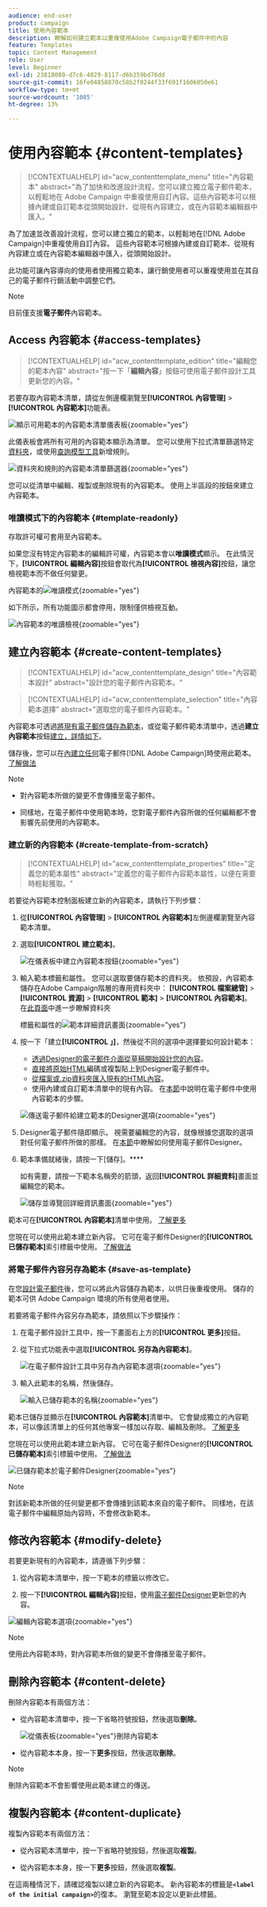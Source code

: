 ```yaml
---
audience: end-user
product: campaign
title: 使用內容範本
description: 瞭解如何建立範本以重複使用Adobe Campaign電子郵件中的內容
feature: Templates
topic: Content Management
role: User
level: Beginner
exl-id: 23818080-d7c6-4829-8117-d6b359bd76dd
source-git-commit: 16fe04858870c58b2f0244f33f691f1606050e61
workflow-type: tm+mt
source-wordcount: '1085'
ht-degree: 13%

---
```


# 使用內容範本 {#content-templates}

>[!CONTEXTUALHELP]
>id="acw_contenttemplate_menu"
>title="內容範本"
>abstract="為了加快和改進設計流程，您可以建立獨立電子郵件範本，以輕鬆地在 Adobe Campaign 中重複使用自訂內容。這些內容範本可以根據內建或自訂範本從頭開始設計、從現有內容建立，或在內容範本編輯器中匯入。"

為了加速並改善設計流程，您可以建立獨立的範本，以輕鬆地在[!DNL Adobe Campaign]中重複使用自訂內容。 這些內容範本可根據內建或自訂範本、從現有內容建立或在內容範本編輯器中匯入，從頭開始設計。

此功能可讓內容導向的使用者使用獨立範本，讓行銷使用者可以重複使用並在其自己的電子郵件行銷活動中調整它們。

>[!NOTE]
>
>目前僅支援&#x200B;**電子郵件**&#x200B;內容範本。

## Access 內容範本 {#access-templates}

>[!CONTEXTUALHELP]
>id="acw_contenttemplate_edition"
>title="編輯您的範本內容"
>abstract="按一下「**編輯內容**」按鈕可使用電子郵件設計工具更新您的內容。"

若要存取內容範本清單，請從左側邊欄瀏覽至&#x200B;**[!UICONTROL 內容管理]** > **[!UICONTROL 內容範本]**&#x200B;功能表。

![顯示可用範本的內容範本清單儀表板](assets/content-template-list.png){zoomable="yes"}

此儀表板會將所有可用的內容範本顯示為清單。 您可以使用下拉式清單篩選特定[資料夾](../get-started/permissions.md#folders)，或使用[查詢模型工具](../query/query-modeler-overview.md)新增規則。

![資料夾和規則的內容範本清單篩選器](assets/content-template-list-filters.png){zoomable="yes"}

您可以從清單中編輯、複製或刪除現有的內容範本。 使用上半區段的按鈕來建立內容範本。

### 唯讀模式下的內容範本 {#template-readonly}

存取許可權可套用至內容範本。

如果您沒有特定內容範本的編輯許可權，內容範本會以&#x200B;**唯讀模式**&#x200B;顯示。 在此情況下，**[!UICONTROL 編輯內容]**&#x200B;按鈕會取代為&#x200B;**[!UICONTROL 檢視內容]**&#x200B;按鈕，讓您檢視範本而不做任何變更。

內容範本的![唯讀模式](assets/template-readonly.png){zoomable="yes"}

如下所示，所有功能圖示都會停用，限制僅供檢視互動。

![內容範本的唯讀檢視](assets/template-readonly-view.png){zoomable="yes"}

## 建立內容範本 {#create-content-templates}

>[!CONTEXTUALHELP]
>id="acw_contenttemplate_design"
>title="內容範本設計"
>abstract="設計您的電子郵件內容範本。"

>[!CONTEXTUALHELP]
>id="acw_contenttemplate_selection"
>title="內容範本選擇"
>abstract="選取您的電子郵件內容範本。"

內容範本可透過[將現有電子郵件儲存為範本](#save-as-template)，或從電子郵件範本清單中，透過&#x200B;**建立內容範本**&#x200B;按鈕[建立，詳情如下](#create-template-from-scratch)。

儲存後，您可以在[內建立任何](../email/create-email.md)電子郵件[!DNL Adobe Campaign]時使用此範本。 [了解做法](use-email-templates.md)

>[!NOTE]
>
>* 對內容範本所做的變更不會傳播至電子郵件。
>
>* 同樣地，在電子郵件中使用範本時，您對電子郵件內容所做的任何編輯都不會影響先前使用的內容範本。

### 建立新的內容範本 {#create-template-from-scratch}

>[!CONTEXTUALHELP]
>id="acw_contenttemplate_properties"
>title="定義您的範本屬性"
>abstract="定義您的電子郵件內容範本屬性，以便在需要時輕鬆獲取。"

若要從內容範本控制面板建立新的內容範本，請執行下列步驟：

1. 從&#x200B;**[!UICONTROL 內容管理]** > **[!UICONTROL 內容範本]**&#x200B;左側邊欄瀏覽至內容範本清單。

1. 選取&#x200B;**[!UICONTROL 建立範本]**。

   ![在儀表板中建立內容範本按鈕](assets/content-template-create.png){zoomable="yes"}

1. 輸入範本標籤和屬性。 您可以選取要儲存範本的資料夾。 依預設，內容範本儲存在Adobe Campaign階層的專用資料夾中： **[!UICONTROL 檔案總管]** > **[!UICONTROL 資源]** > **[!UICONTROL 範本]** > **[!UICONTROL 內容範本]**。 在[此頁面](../get-started/permissions.md#folders)中進一步瞭解資料夾

   標籤和屬性的![範本詳細資訊畫面](assets/content-template-details.png){zoomable="yes"}

1. 按一下「建立&#x200B;**[!UICONTROL 」]**，然後從不同的選項中選擇要如何設計範本：

   * [透過Designer的電子郵件介面從草稿開始設計您的內容](../email/create-email-content.md)。
   * [直接將原始HTML](../email/code-content.md)編碼或複製貼上到Designer電子郵件中。
   * [從檔案或.zip資料夾匯入現有的HTML內容](../email/existing-content.md)。
   * 使用內建或自訂範本清單中的現有內容。 在[本節](use-email-templates.md)中說明在電子郵件中使用內容範本的步驟。

   ![傳送電子郵件給建立範本的Designer選項](assets/email_designer-templates.png){zoomable="yes"}

1. Designer電子郵件隨即顯示。 視需要編輯您的內容，就像根據您選取的選項對任何電子郵件所做的那樣。 在[本節](../email/get-started-email-designer.md)中瞭解如何使用電子郵件Designer。

   <!--You can test your content if needed. [Learn how](#test-template)-->

1. 範本準備就緒後，請按一下[儲存]。****

   如有需要，請按一下範本名稱旁的箭頭，返回&#x200B;**[!UICONTROL 詳細資料]**&#x200B;畫面並編輯您的範本。

   ![儲存並導覽回詳細資訊畫面](assets/content-template-save-back.png){zoomable="yes"}

範本可在&#x200B;**[!UICONTROL 內容範本]**&#x200B;清單中使用。 [了解更多](#access-templates)

您現在可以使用此範本建立新內容。 它可在電子郵件Designer的&#x200B;**[!UICONTROL 已儲存範本]**&#x200B;索引標籤中使用。 [了解做法](use-email-templates.md)

### 將電子郵件內容另存為範本 {#save-as-template}

在您[設計電子郵件](../email/create-email-content.md)後，您可以將此內容儲存為範本，以供日後重複使用。 儲存的範本可供 Adobe Campaign 環境的所有使用者使用。

若要將電子郵件內容另存為範本，請依照以下步驟操作：

1. 在電子郵件設計工具中，按一下畫面右上方的&#x200B;**[!UICONTROL 更多]**&#x200B;按鈕。

1. 從下拉式功能表中選取&#x200B;**[!UICONTROL 另存為內容範本]**。

   ![在電子郵件設計工具中另存為內容範本選項](assets/email_designer-save-template.png){zoomable="yes"}

1. 輸入此範本的名稱，然後儲存。

   ![輸入已儲存範本的名稱](assets/email_designer-template-name.png){zoomable="yes"}

範本已儲存並顯示在&#x200B;**[!UICONTROL 內容範本]**&#x200B;清單中。 它會變成獨立的內容範本，可以像該清單上的任何其他專案一樣加以存取、編輯及刪除。 [了解更多](#access-manage-templates)

您現在可以使用此範本建立新內容。 它可在電子郵件Designer的&#x200B;**[!UICONTROL 已儲存範本]**&#x200B;索引標籤中使用。 [了解做法](use-email-templates.md)

![已儲存範本於電子郵件Designer](assets/email_designer-saved-template.png){zoomable="yes"}

>[!NOTE]
>
>對該新範本所做的任何變更都不會傳播到該範本來自的電子郵件。 同樣地，在該電子郵件中編輯原始內容時，不會修改新範本。

<!--

Test your content template {#test-template}

You can test the rendering of any email content template, whether created from scratch or from an email. To do so, follow the steps below.

1. Access the content template list.

1. Click **[!UICONTROL Edit content]** from the **[!UICONTROL Template properties]**.

1. Click **[!UICONTROL Simulate Content]** and select a test profile to check your email rendering. You can choose the desktop or mobile view.

1. You can send a proof to test your content and have it approved by some internal users before using it. To do so, click the **[!UICONTROL Send proof]** button and follow the steps described in .

-->

## 修改內容範本 {#modify-delete}

若要更新現有的內容範本，請遵循下列步驟：

1. 從內容範本清單中，按一下範本的標籤以修改它。

1. 按一下&#x200B;**[!UICONTROL 編輯內容]**&#x200B;按鈕，使用[電子郵件Designer](../email/get-started-email-designer.md)更新您的內容。

![編輯內容範本選項](assets/content-template-edition.png){zoomable="yes"}

>[!NOTE]
>
>使用此內容範本時，對內容範本所做的變更不會傳播至電子郵件。

## 刪除內容範本 {#content-delete}

刪除內容範本有兩個方法：

* 從內容範本清單中，按一下省略符號按鈕，然後選取&#x200B;**刪除**。

  ![從儀表板](assets/content-template-list-delete.png){zoomable="yes"}刪除內容範本

* 從內容範本本身，按一下&#x200B;**更多**&#x200B;按鈕，然後選取&#x200B;**刪除**。

>[!NOTE]
>
>刪除內容範本不會影響使用此範本建立的傳送。

## 複製內容範本 {#content-duplicate}

複製內容範本有兩個方法：

* 從內容範本清單中，按一下省略符號按鈕，然後選取&#x200B;**複製**。

* 從內容範本本身，按一下&#x200B;**更多**&#x200B;按鈕，然後選取&#x200B;**複製**。

在這兩種情況下，請確認複製以建立新的內容範本。 新內容範本的標籤是&#x200B;**`<label of the initial campaign>`**&#x200B;的復本。 瀏覽至範本設定以更新此標籤。